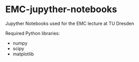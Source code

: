 # EMC-jupyther-notebooks
Jupyther Notebooks used for the EMC lecture at TU Dresden

Required Python libraries:

- numpy
- scipy
- matplotlib


